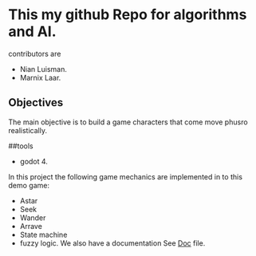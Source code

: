 # This my github Repo for algorithms and AI.


contributors  are 
* Nian Luisman.
* Marnix Laar. 

## Objectives
The main objective is to build a game characters that come move phusro realistically. 

##tools 
* godot 4.

In this project the following game mechanics are implemented in to this demo game:
* Astar
* Seek
* Wander
* Arrave 
* State machine 
* fuzzy logic.
We also have a documentation See [Doc](./Doc) file. 

